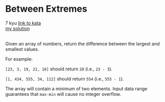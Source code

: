 # Between Extremes
7 kyu
[link to kata](https://www.codewars.com/kata/56d19b2ac05aed1a20000430/train/javascript)
<br/>
[my solution]('./kata.js')
<br/>
<br/>
<p>Given an array of numbers, return the difference between the largest and smallest values. </p>
<p>For example:</p>
<p><code>[23, 3, 19, 21, 16]</code> should return <code>20</code> (i.e., <code>23 - 3</code>).</p>
<p><code>[1, 434, 555, 34, 112]</code> should return <code>554</code> (i.e., <code>555 - 1</code>).</p>
<p>The array will contain a minimum of two elements. Input data range guarantees that <code>max-min</code> will cause no integer overflow.</p>
